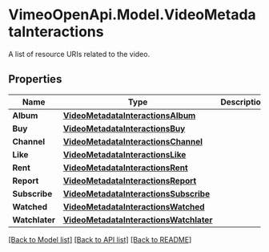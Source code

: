 # VimeoOpenApi.Model.VideoMetadataInteractions
A list of resource URIs related to the video.
## Properties

Name | Type | Description | Notes
------------ | ------------- | ------------- | -------------
**Album** | [**VideoMetadataInteractionsAlbum**](VideoMetadataInteractionsAlbum.md) |  | 
**Buy** | [**VideoMetadataInteractionsBuy**](VideoMetadataInteractionsBuy.md) |  | 
**Channel** | [**VideoMetadataInteractionsChannel**](VideoMetadataInteractionsChannel.md) |  | 
**Like** | [**VideoMetadataInteractionsLike**](VideoMetadataInteractionsLike.md) |  | 
**Rent** | [**VideoMetadataInteractionsRent**](VideoMetadataInteractionsRent.md) |  | 
**Report** | [**VideoMetadataInteractionsReport**](VideoMetadataInteractionsReport.md) |  | 
**Subscribe** | [**VideoMetadataInteractionsSubscribe**](VideoMetadataInteractionsSubscribe.md) |  | [optional] 
**Watched** | [**VideoMetadataInteractionsWatched**](VideoMetadataInteractionsWatched.md) |  | 
**Watchlater** | [**VideoMetadataInteractionsWatchlater**](VideoMetadataInteractionsWatchlater.md) |  | 

[[Back to Model list]](../README.md#documentation-for-models) [[Back to API list]](../README.md#documentation-for-api-endpoints) [[Back to README]](../README.md)

